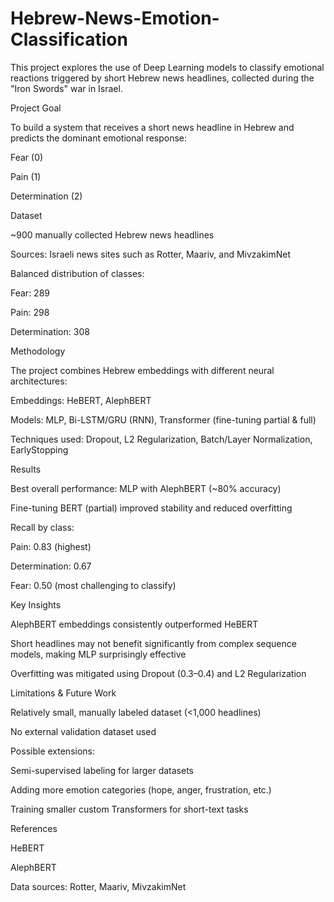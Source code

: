 # Hebrew-News-Emotion-Classification


This project explores the use of Deep Learning models to classify emotional reactions triggered by short Hebrew news headlines, collected during the "Iron Swords" war in Israel.

Project Goal

To build a system that receives a short news headline in Hebrew and predicts the dominant emotional response:

Fear (0)

Pain (1)

Determination (2)

Dataset

~900 manually collected Hebrew news headlines

Sources: Israeli news sites such as Rotter, Maariv, and MivzakimNet

Balanced distribution of classes:

Fear: 289

Pain: 298

Determination: 308

Methodology

The project combines Hebrew embeddings with different neural architectures:

Embeddings: HeBERT, AlephBERT

Models: MLP, Bi-LSTM/GRU (RNN), Transformer (fine-tuning partial & full)

Techniques used: Dropout, L2 Regularization, Batch/Layer Normalization, EarlyStopping

Results

Best overall performance: MLP with AlephBERT (~80% accuracy)

Fine-tuning BERT (partial) improved stability and reduced overfitting

Recall by class:

Pain: 0.83 (highest)

Determination: 0.67

Fear: 0.50 (most challenging to classify)

Key Insights

AlephBERT embeddings consistently outperformed HeBERT

Short headlines may not benefit significantly from complex sequence models, making MLP surprisingly effective

Overfitting was mitigated using Dropout (0.3–0.4) and L2 Regularization

Limitations & Future Work

Relatively small, manually labeled dataset (<1,000 headlines)

No external validation dataset used

Possible extensions:

Semi-supervised labeling for larger datasets

Adding more emotion categories (hope, anger, frustration, etc.)

Training smaller custom Transformers for short-text tasks

References

HeBERT

AlephBERT

Data sources: Rotter, Maariv, MivzakimNet
